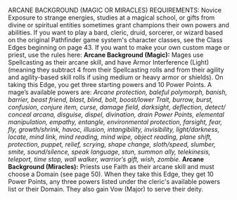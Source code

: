 ARCANE BACKGROUND (MAGIC OR MIRACLES)
REQUIREMENTS: Novice
Exposure to strange energies, studies at a magical school, or gifts from divine or spiritual entities sometimes grant champions their own powers and abilities.
If you want to play a bard, cleric, druid, sorcerer, or wizard based on the original Pathfinder game system's character classes, see the Class Edges beginning on page 43. If you want to make your own custom mage or priest, use the rules here:
**Arcane Background (Magic):** Mages use Spellcasting as their arcane skill, and have Armor Interference (Light) (meaning they subtract 4 from their Spellcasting rolls and from their agility and agility-based skill rolls if using medium or heavy armor or shields). On taking this Edge, you get three starting powers and 10 Power Points.
A mage’s available powers are: *Arcane protection, baleful polymorph, banish, barrier, beast friend, blast, blind, bolt, boost/lower Trait, burrow, burst, confusion, conjure item, curse, damage field, darksight, deflection, detect/ conceal arcana, disguise, dispel, divination, drain Power Points, elemental manipulation, empathy, entangle, environmental protection, farsight, fear, fly, growth/shrink, havoc, illusion, intangibility, invisibility, light/darkness, locate, mind link, mind reading, mind wipe, object reading, plane shift, protection, puppet, relief, scrying, shape change, sloth/speed, slumber, smite, sound/silence, speak language, stun, summon ally, telekinesis, teleport, time stop, wall walker, warrior’s gift, wish, zombie.*
**Arcane Background (Miracles):** Priests use Faith as their arcane skill and must choose a Domain (see page 50). When they take this Edge, they get 10 Power Points, any three powers listed under the cleric's available powers list or their Domain. They also gain Vow (Major) to serve their deity.